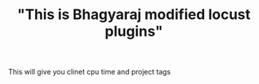 <HEADER>
    <H1>"This is Bhagyaraj modified locust plugins"</H1>
</HEADER>
<div>
<body>This will give you clinet cpu time and project tags</body>
</div>
